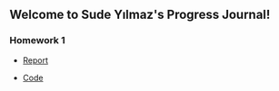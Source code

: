## Welcome to Sude Yılmaz's Progress Journal!



### Homework 1

* [Report](582_HW1/582_hw1_SudeYılmaz.html)

* [Code](582_HW1/582_hw1.r)

